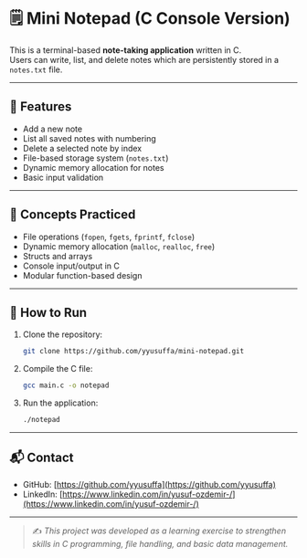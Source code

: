 # 🗒️ Mini Notepad (C Console Version)

This is a terminal-based **note-taking application** written in C.  
Users can write, list, and delete notes which are persistently stored in a `notes.txt` file.

---

## 🎯 Features

- Add a new note  
- List all saved notes with numbering  
- Delete a selected note by index  
- File-based storage system (`notes.txt`)  
- Dynamic memory allocation for notes  
- Basic input validation  

---

## 🧠 Concepts Practiced

- File operations (`fopen`, `fgets`, `fprintf`, `fclose`)  
- Dynamic memory allocation (`malloc`, `realloc`, `free`)  
- Structs and arrays  
- Console input/output in C  
- Modular function-based design  

---

## 📂 How to Run

1. Clone the repository:
   ```bash
   git clone https://github.com/yyusuffa/mini-notepad.git
   ```
2. Compile the C file:
   ```bash
   gcc main.c -o notepad
   ```
3. Run the application:
   ```bash
   ./notepad
   ```

---

## 📬 Contact

- GitHub: [https://github.com/yyusuffa](https://github.com/yyusuffa)  
- LinkedIn: [https://www.linkedin.com/in/yusuf-ozdemir-/](https://www.linkedin.com/in/yusuf-ozdemir-/)

---

> ✍️ *This project was developed as a learning exercise to strengthen skills in C programming, file handling, and basic data management.*
